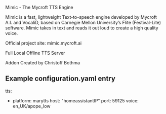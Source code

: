Mimic - The Mycroft TTS Engine


Mimic is a fast, lightweight Text-to-speech engine developed by Mycroft A.I. and VocaliD, based on Carnegie Mellon University’s Flite (Festival-Lite) software. Mimic takes in text and reads it out loud to create a high quality voice.

Official project site: mimic.mycroft.ai

Full Local Offline TTS Server

Addon Created by Christoff Bothma

## Example configuration.yaml entry

  tts:

  - platform: marytts
    host: "homeassistantIP"
    port: 59125
    voice: en_UK/apope_low

